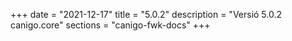 +++
date        = "2021-12-17"
title       = "5.0.2"
description = "Versió 5.0.2 canigo.core"
sections    = "canigo-fwk-docs"
+++